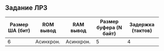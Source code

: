 ## Задание ЛР3 ##
| Размер ША (бит) | ROM вывод | RAM вывод | Размер буфера (N байт) | Задержка (тактов)  |
| --------------- | --------- | --------- | ---------------------- | ------------------ |
| 6               | Асинхрон. | Асинхрон. | 5                      | 4                  | 
